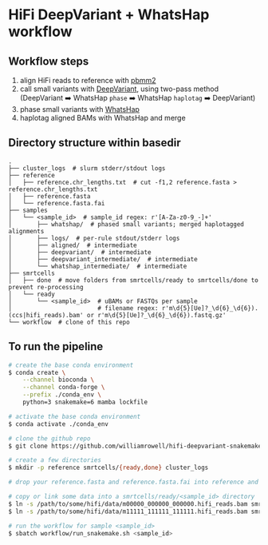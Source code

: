 # HiFi DeepVariant + WhatsHap workflow

## Workflow steps

1) align HiFi reads to reference with [pbmm2](https://github.com/PacificBiosciences/pbmm2)
2) call small variants with [DeepVariant](https://github.com/google/deepvariant), using two-pass method (DeepVariant :arrow_right: WhatsHap `phase` :arrow_right: WhatsHap `haplotag` :arrow_right: DeepVariant)
3) phase small variants with [WhatsHap](https://github.com/whatshap/whatshap)
4) haplotag aligned BAMs with WhatsHap and merge

## Directory structure within basedir

```text
.
├── cluster_logs  # slurm stderr/stdout logs
├── reference
│   ├── reference.chr_lengths.txt  # cut -f1,2 reference.fasta > reference.chr_lengths.txt
│   ├── reference.fasta
│   └── reference.fasta.fai
├── samples
│   └── <sample_id>  # sample_id regex: r'[A-Za-z0-9_-]+'
│       ├── whatshap/  # phased small variants; merged haplotagged alignments
│       ├── logs/  # per-rule stdout/stderr logs
│       ├── aligned/  # intermediate
│       ├── deepvariant/  # intermediate
│       ├── deepvariant_intermediate/  # intermediate
│       └── whatshap_intermediate/  # intermediate
├── smrtcells
│   ├── done  # move folders from smrtcells/ready to smrtcells/done to prevent re-processing
│   └── ready
│       └── <sample_id>  # uBAMs or FASTQs per sample
│                        # filename regex: r'm\d{5}[Ue]?_\d{6}_\d{6}).(ccs|hifi_reads).bam' or r'm\d{5}[Ue]?_\d{6}_\d{6}).fastq.gz'
└── workflow  # clone of this repo
```

## To run the pipeline

```bash
# create the base conda environment
$ conda create \
    --channel bioconda \
    --channel conda-forge \
    --prefix ./conda_env \
    python=3 snakemake=6 mamba lockfile

# activate the base conda environment
$ conda activate ./conda_env

# clone the github repo
$ git clone https://github.com/williamrowell/hifi-deepvariant-snakemake.git workflow

# create a few directories
$ mkdir -p reference smrtcells/{ready,done} cluster_logs

# drop your reference.fasta and reference.fasta.fai into reference and adjust the path in workflow/config.yaml

# copy or link some data into a smrtcells/ready/<sample_id> directory
$ ln -s /path/to/some/hifi/data/m00000_000000_000000.hifi_reads.bam smrtcells/ready/<sample_id>/m00000_000000_000000.hifi_reads.bam
$ ln -s /path/to/some/hifi/data/m11111_111111_111111.hifi_reads.bam smrtcells/ready/<sample_id>/m11111_111111_111111.hifi_reads.bam

# run the workflow for sample <sample_id>
$ sbatch workflow/run_snakemake.sh <sample_id>
```
